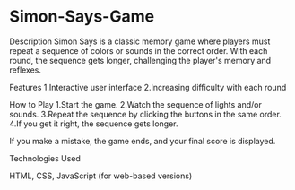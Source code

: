 # Simon-Says-Game

Description
Simon Says is a classic memory game where players must repeat a sequence of colors or sounds in the correct order. With each round, the sequence gets longer, challenging the player's memory and reflexes.

Features
1.Interactive user interface
2.Increasing difficulty with each round

How to Play
1.Start the game.
2.Watch the sequence of lights and/or sounds.
3.Repeat the sequence by clicking the buttons in the same order.
4.If you get it right, the sequence gets longer.

If you make a mistake, the game ends, and your final score is displayed.

Technologies Used

HTML, CSS, JavaScript (for web-based versions)
